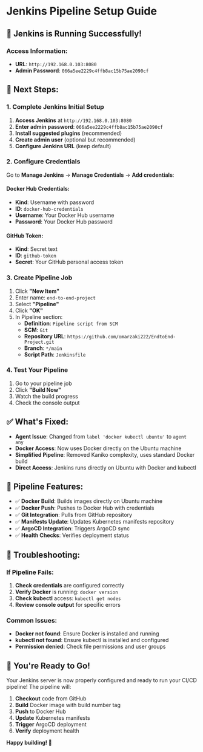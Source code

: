 # Jenkins Pipeline Setup Guide

## 🎉 **Jenkins is Running Successfully!**

### **Access Information:**
- **URL**: `http://192.168.0.103:8080`
- **Admin Password**: `066a5ee2229c4ffb8ac15b75ae2090cf`

## 🚀 **Next Steps:**

### **1. Complete Jenkins Initial Setup**
1. **Access Jenkins** at `http://192.168.0.103:8080`
2. **Enter admin password**: `066a5ee2229c4ffb8ac15b75ae2090cf`
3. **Install suggested plugins** (recommended)
4. **Create admin user** (optional but recommended)
5. **Configure Jenkins URL** (keep default)

### **2. Configure Credentials**
Go to **Manage Jenkins** → **Manage Credentials** → **Add credentials**:

#### **Docker Hub Credentials:**
- **Kind**: Username with password
- **ID**: `docker-hub-credentials`
- **Username**: Your Docker Hub username
- **Password**: Your Docker Hub password

#### **GitHub Token:**
- **Kind**: Secret text
- **ID**: `github-token`
- **Secret**: Your GitHub personal access token

### **3. Create Pipeline Job**
1. Click **"New Item"**
2. Enter name: `end-to-end-project`
3. Select **"Pipeline"**
4. Click **"OK"**
5. In Pipeline section:
   - **Definition**: `Pipeline script from SCM`
   - **SCM**: `Git`
   - **Repository URL**: `https://github.com/omarzaki222/EndtoEnd-Project.git`
   - **Branch**: `*/main`
   - **Script Path**: `Jenkinsfile`

### **4. Test Your Pipeline**
1. Go to your pipeline job
2. Click **"Build Now"**
3. Watch the build progress
4. Check the console output

## ✅ **What's Fixed:**

- **Agent Issue**: Changed from `label 'docker kubectl ubuntu'` to `agent any`
- **Docker Access**: Now uses Docker directly on the Ubuntu machine
- **Simplified Pipeline**: Removed Kaniko complexity, uses standard Docker build
- **Direct Access**: Jenkins runs directly on Ubuntu with Docker and kubectl

## 🎯 **Pipeline Features:**

- ✅ **Docker Build**: Builds images directly on Ubuntu machine
- ✅ **Docker Push**: Pushes to Docker Hub with credentials
- ✅ **Git Integration**: Pulls from GitHub repository
- ✅ **Manifests Update**: Updates Kubernetes manifests repository
- ✅ **ArgoCD Integration**: Triggers ArgoCD sync
- ✅ **Health Checks**: Verifies deployment status

## 🔧 **Troubleshooting:**

### **If Pipeline Fails:**
1. **Check credentials** are configured correctly
2. **Verify Docker** is running: `docker version`
3. **Check kubectl** access: `kubectl get nodes`
4. **Review console output** for specific errors

### **Common Issues:**
- **Docker not found**: Ensure Docker is installed and running
- **kubectl not found**: Ensure kubectl is installed and configured
- **Permission denied**: Check file permissions and user groups

## 🚀 **You're Ready to Go!**

Your Jenkins server is now properly configured and ready to run your CI/CD pipeline! The pipeline will:

1. **Checkout** code from GitHub
2. **Build** Docker image with build number tag
3. **Push** to Docker Hub
4. **Update** Kubernetes manifests
5. **Trigger** ArgoCD deployment
6. **Verify** deployment health

**Happy building! 🎉**

